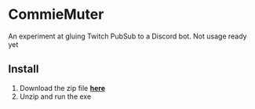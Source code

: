 # CommieMuter

An experiment at gluing Twitch PubSub to a Discord bot.
Not usage ready yet

## Install
1. Download the zip file [**here**](https://github.com/TheRoboDoc/CommieMuter/releases/download/v0.0.1/CommieMuter.zip)
2. Unzip and run the exe
